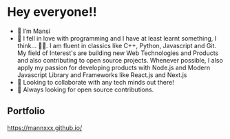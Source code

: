 # Hey everyone!!
- 👋 I’m Mansi
- 👀 I fell in love with programming and I have at least learnt something, I think… 🤷‍♂️. I am fluent in classics like C++, Python, Javascript and Git. My field of Interest's are building new  Web Technologies and Products and also contributing to open source projects. Whenever possible, I also apply my passion for developing products with Node.js and Modern Javascript Library and Frameworks  like React.js and Next.js
- 👬 Looking to collaborate with any tech minds out there!
- 👬 Always looking for open source contributions.


## Portfolio
https://mannxxx.github.io/
